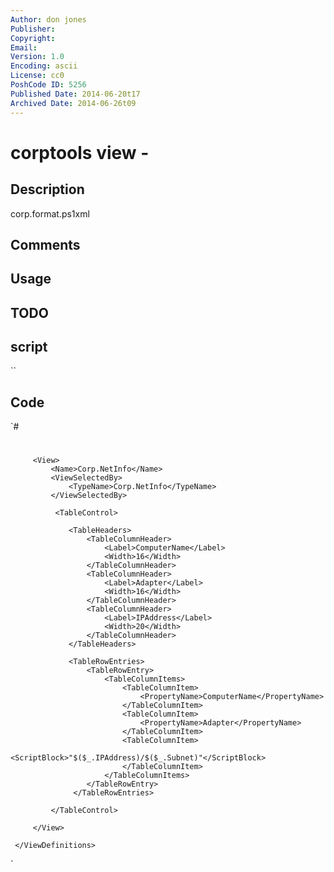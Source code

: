 ```yaml
---
Author: don jones
Publisher: 
Copyright: 
Email: 
Version: 1.0
Encoding: ascii
License: cc0
PoshCode ID: 5256
Published Date: 2014-06-20t17
Archived Date: 2014-06-26t09
---
```


# corptools view - 

## Description

corp.format.ps1xml

## Comments



## Usage



## TODO



## script

``

## Code

`#
 #
 <?xml version="1.0" encoding="utf-8" ?>
 <Configuration>
     <ViewDefinitions>
 
         <View>
             <Name>Corp.NetInfo</Name>
             <ViewSelectedBy>
                 <TypeName>Corp.NetInfo</TypeName>
             </ViewSelectedBy>
  
              <TableControl>
 
                 <TableHeaders>
                     <TableColumnHeader>
                         <Label>ComputerName</Label>
                         <Width>16</Width>
                     </TableColumnHeader>
                     <TableColumnHeader>
                         <Label>Adapter</Label>
                         <Width>16</Width>
                     </TableColumnHeader>
                     <TableColumnHeader>
                         <Label>IPAddress</Label>
                         <Width>20</Width>
                     </TableColumnHeader>
                 </TableHeaders>
 
                 <TableRowEntries>
                     <TableRowEntry>
                         <TableColumnItems>
                             <TableColumnItem>
                                 <PropertyName>ComputerName</PropertyName>
                             </TableColumnItem>
                             <TableColumnItem>
                                 <PropertyName>Adapter</PropertyName>
                             </TableColumnItem>
                             <TableColumnItem>
                                 <ScriptBlock>"$($_.IPAddress)/$($_.Subnet)"</ScriptBlock>
                             </TableColumnItem>
                         </TableColumnItems>
                     </TableRowEntry>
                  </TableRowEntries>
                 
             </TableControl>
  
         </View>
 
     </ViewDefinitions>
 </Configuration>
`

